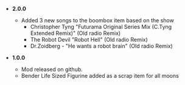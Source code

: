 -   **2.0.0**
    -   Added 3 new songs to the boombox item based on the show
        -  Christopher Tyng "Futurama Original Series Mix (C.Tyng Extended Remix)" (Old radio Remix)
        -  The Robot Devil "Robot Hell" (Old radio Remix)
        -  Dr.Zoidberg - "He wants a robot brain" (Old radio Remix)

-   **1.0.0**

    -   Mod released on github.
    -   Bender Life Sized Figurine added as a scrap item for all moons
